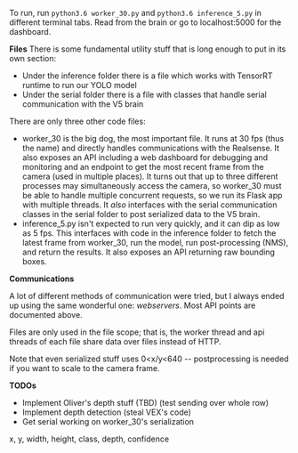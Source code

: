 To run, run `python3.6 worker_30.py` and `python3.6 inference_5.py` in different terminal tabs. Read from the brain or go to localhost:5000 for the dashboard.

**Files**
There is some fundamental utility stuff that is long enough to put in its own section:

- Under the inference folder there is a file which works with TensorRT runtime to run our YOLO model
- Under the serial folder there is a file with classes that handle serial communication with the V5 brain

There are only three other code files:

- worker\_30 is the big dog, the most important file. It runs at 30 fps (thus the name) and directly handles communications with the Realsense. It also exposes an API including a web dashboard for debugging and monitoring and an endpoint to get the most recent frame from the camera (used in multiple places). It turns out that up to three different processes may simultaneously access the camera, so worker\_30 must be able to handle multiple concurrent requests, so we run its Flask app with multiple threads. It *also* interfaces with the serial communication classes in the serial folder to post serialized data to the V5 brain.
- inference\_5.py isn't expected to run very quickly, and it can dip as low as 5 fps. This interfaces with code in the inference folder to fetch the latest frame from worker_30, run the model, run post-processing (NMS), and return the results. It also exposes an API returning raw bounding boxes.

**Communications**

A lot of different methods of communication were tried, but I always ended up using the same wonderful one: *webservers*. Most API points are documented above.

Files are only used in the file scope; that is, the worker thread and api threads of each file share data over files instead of HTTP.

Note that even serialized stuff uses 0<x/y<640 -- postprocessing is needed if you want to scale to the camera frame.

**TODOs**

- Implement Oliver's depth stuff (TBD) (test sending over whole row)
- Implement depth detection (steal VEX's code)
- Get serial working on worker_30's serialization




x, y, width, height, class, depth, confidence
